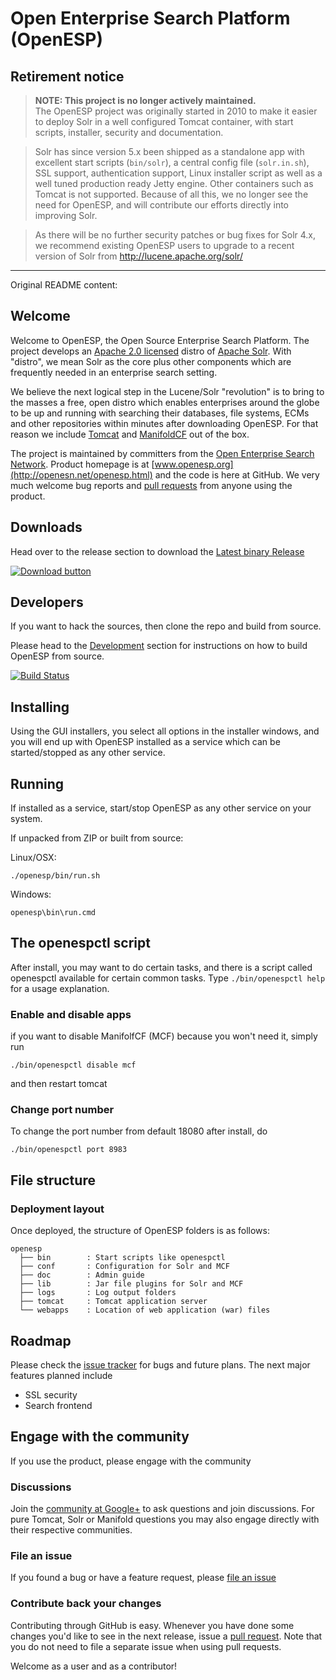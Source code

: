 # Open Enterprise Search Platform (OpenESP)

## Retirement notice
>**NOTE: This project is no longer actively maintained.**  
The OpenESP project was originally started in 2010 to make it easier to deploy 
Solr in a well configured Tomcat container, with start scripts, installer, 
security and documentation.

>Solr has since version 5.x been shipped as a standalone app with excellent
start scripts (`bin/solr`), a central config file (`solr.in.sh`), SSL support,
authentication support, Linux installer script as well as a well tuned 
production ready Jetty engine. Other containers such as Tomcat is not supported. 
Because of all this, we no longer see the need for OpenESP, and will contribute
our efforts directly into improving Solr.  

>As there will be no further security patches or bug fixes for Solr 4.x, we 
recommend existing OpenESP users to upgrade to a recent version of Solr from
http://lucene.apache.org/solr/

  
   
   
----
Original README content:
## Welcome
Welcome to OpenESP, the Open Source Enterprise Search Platform.
The project develops an [Apache 2.0 licensed](http://www.apache.org/licenses/LICENSE-2.0.html) distro of [Apache Solr](http://lucene.apache.org/solr/).
With "distro", we mean Solr as the core plus other components which are
frequently needed in an enterprise search setting.

We believe the next logical step in the Lucene/Solr "revolution" is to
bring to the masses a free, open distro which enables enterprises around
the globe to be up and running with searching their databases, file systems,
ECMs and other repositories within minutes after downloading OpenESP. For that
reason we include [Tomcat](http://tomcat.apache.org/) and [ManifoldCF](http://manifoldcf.apache.org/) out of the box.

The project is maintained by committers from the [Open Enterprise Search Network](http://openesn.net/).
Product homepage is at [www.openesp.org](http://openesn.net/openesp.html) and the code is here at GitHub.
We very much welcome bug reports and [pull requests](https://help.github.com/articles/using-pull-requests) from anyone using the product.

## Downloads
Head over to the release section to download the [Latest binary Release](https://github.com/openesp/openesp/releases/latest)

[![Download button](https://raw.githubusercontent.com/openesp/openesp/master/documentation/download-button.png)](https://github.com/openesp/openesp/releases/latest)

## Developers
If you want to hack the sources, then clone the repo and build from source.

Please head to the [Development](https://github.com/openesp/openesp/wiki/Development) section for instructions
on how to build OpenESP from source.

[![Build Status](https://travis-ci.org/openesp/openesp.svg?branch=master)](https://travis-ci.org/openesp/openesp)

## Installing
Using the GUI installers, you select all options in the installer windows, and you will end up with
OpenESP installed as a service which can be started/stopped as any other service.

## Running
If installed as a service, start/stop OpenESP as any other service on your system.

If unpacked from ZIP or built from source:

Linux/OSX:

    ./openesp/bin/run.sh

Windows:

    openesp\bin\run.cmd

## The openespctl script
After install, you may want to do certain tasks, and there is a script called openespctl available for certain common tasks. Type ```./bin/openespctl help``` for a usage explanation.

### Enable and disable apps
if you want to disable ManifolfCF (MCF) because you won't need it, simply run

    ./bin/openespctl disable mcf
    
and then restart tomcat

### Change port number
To change the port number from default 18080 after install, do

    ./bin/openespctl port 8983

## File structure
### Deployment layout
Once deployed, the structure of OpenESP folders is as follows:
```
openesp
  ├── bin        : Start scripts like openespctl
  ├── conf       : Configuration for Solr and MCF
  ├── doc        : Admin guide
  ├── lib        : Jar file plugins for Solr and MCF
  ├── logs       : Log output folders
  ├── tomcat     : Tomcat application server
  └── webapps    : Location of web application (war) files
```

## Roadmap
Please check the [issue tracker](https://github.com/openesp/openesp/issues) for bugs and future plans.
The next major features planned include

* SSL security
* Search frontend

## Engage with the community
If you use the product, please engage with the community

### Discussions
Join the [community at Google+](https://plus.google.com/communities/103998803341318319412) to ask questions and join discussions. For pure Tomcat, Solr or Manifold questions you may also engage directly with their respective communities.

### File an issue
If you found a bug or have a feature request, please [file an issue](https://github.com/openesp/openesp/issues)

### Contribute back your changes
Contributing through GitHub is easy. Whenever you have done some changes you'd like to see in the next release, issue a [pull request](https://help.github.com/articles/using-pull-requests). Note that you do not need to file a separate issue when using pull requests.

Welcome as a user and as a contributor!
